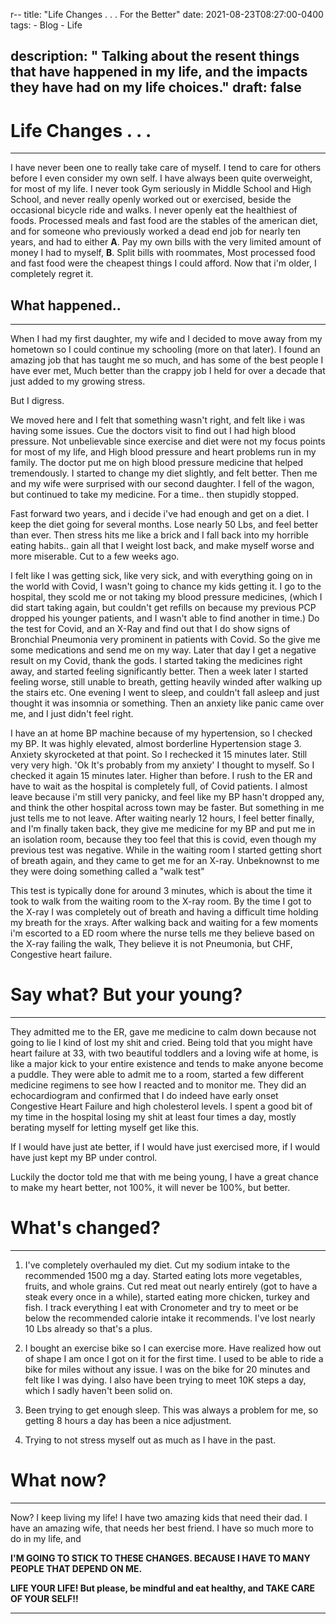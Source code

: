 r--
title: "Life Changes . . . For the Better"
date: 2021-08-23T08:27:00-0400
tags: 
    - Blog 
    - Life

description: " Talking about the resent things that have happened in my life, and the impacts they have had on my life choices."
draft: false
---

# Life Changes . . . 
----

I have never been one to really take care of myself. I tend to care for others
before I even consider my own self. I have always been quite overweight, for most
of my life. I never took Gym seriously in Middle School and High School, and
never really openly worked out or exercised, beside the occasional bicycle
ride and walks. I never openly eat the healthiest of foods. Processed meals and
fast food are the stables of the american diet, and for someone who previously
worked a dead end job for nearly ten years, and had to either **A**. Pay my own
bills with the very limited amount of money I had to myself, **B**. Split bills with
roommates, Most processed food and fast food were the cheapest things I could
afford. Now that i'm older, I completely regret it.

## What happened..
----

When I had my first daughter, my wife and I decided to move away from my hometown
so I could continue my schooling (more on that later). I found an amazing job
that has taught me so much, and has some of the best people I have ever met,
Much better than the crappy job I held for over a decade that just added to my
growing stress. 

But I digress. 

We moved here and I felt that something wasn't right, and felt like i was
having some issues. Cue the doctors visit to find out I had high blood
pressure. Not unbelievable since exercise and diet were not my focus points for
most of my life, and High blood pressure and heart problems run in my family.
The doctor put me on high blood pressure medicine that helped tremendously.
I started to change my diet slightly, and felt better. Then me and my wife were
surprised with our second daughter. I fell of the wagon, but continued to take
my medicine. For a time.. then stupidly stopped. 

Fast forward two years, and i decide i've had enough and get on a diet.
I keep the diet going for several months. Lose nearly 50 Lbs, and feel better
than ever. Then stress hits me like a brick and I fall back into my horrible
eating habits.. gain all that I weight lost back, and make myself worse and more
miserable. Cut to a few weeks ago. 

I felt like I was getting sick, like very sick, and with everything going
on in the world with Covid, I wasn't going to chance my kids getting it. I go
to the hospital, they scold me or not taking my blood pressure medicines,
(which I did start taking again, but couldn't get refills on because my
previous PCP dropped his younger patients, and I wasn't able to find another in
time.) Do the test for Covid, and an X-Ray and find out that I do show signs of
Bronchial Pneumonia very prominent in patients with Covid. So the give me
some medications and send me on my way. Later that day I get a negative result
on my Covid, thank the gods. I started taking the medicines right
away, and started feeling significantly better. Then a week later I started feeling
worse, still unable to breath, getting heavily winded after walking up the
stairs etc. One evening I went to sleep, and couldn't fall asleep and just
thought it was insomnia or something. Then an anxiety like panic came over me,
and I just didn't feel right.

I have an at home BP machine because of my hypertension, so I checked my BP. It
was highly elevated, almost borderline Hypertension stage 3. Anxiety
skyrocketed at that point. So I rechecked it 15 minutes later. Still very very
high. 'Ok It's probably from my anxiety' I thought to myself. So I checked it
again 15 minutes later. Higher than before. I rush to the ER and have to wait
as the hospital is completely full, of Covid patients. I almost leave because
i'm still very panicky, and feel like my BP hasn't dropped any, and think the other hospital across town may be faster. But something in me just tells me to not leave. After waiting nearly 12 hours, I feel better finally, and I'm finally taken back, they give me medicine for my BP and put me in an isolation room, because they too feel that this is covid, even though my previous test was negative. While in the waiting room I started getting short of breath again, and they came to get me for an X-ray. Unbeknownst to me they were doing something called a "walk test"

This test is typically done for around 3 minutes, which is about the time it
took to walk from the waiting room to the X-ray room. By the time I got to the
X-ray I was completely out of breath and having a difficult time holding my
breath for the xrays. After walking back and waiting for a few moments i'm escorted to a ED
room where the nurse tells me they believe based on the X-ray failing the walk,
They believe it is not Pneumonia, but CHF, Congestive heart failure.

# Say what? But your young?
----

They admitted me to the ER, gave me medicine to calm down because not going to
lie I kind of lost my shit and cried. Being told that you might have heart
failure at 33, with two beautiful toddlers and a loving wife at home, is like
a major kick to your entire existence and tends to make anyone become a puddle.
They were able to admit me to a room, started a few different medicine
regimens to see how I reacted and to monitor me. They did an echocardiogram and
confirmed that I do indeed have early onset Congestive Heart Failure and high
cholesterol levels. I spent
a good bit of my time in the hospital losing my shit at least four times a day,
mostly berating myself for letting myself get like this.

If I would have just ate better, if I would have just exercised more, if
I would have just kept my BP under control. 

Luckily the doctor told me that with me being young, I have a great chance to
make my heart better, not 100%, it will never be 100%, but better. 

# What's changed?
----

1. I've completely overhauled my diet. Cut my sodium intake to the recommended
   1500 mg a day. Started eating lots more vegetables, fruits, and whole
   grains. Cut red meat out nearly entirely (got to have a steak every once in
   a while), started eating more chicken, turkey and fish. I track everything
   I eat with Cronometer and try to meet or be below the recommended calorie intake it
   recommends. I've lost nearly 10 Lbs already so that's a plus. 

2. I bought an exercise bike so I can exercise more. Have realized how out of
   shape I am once I got on it for the first time. I used to be able to ride
   a bike for miles without any issue. I was on the bike for 20 minutes and
   felt like I was dying. I also have been trying to meet 10K steps a day,
   which I sadly haven't been solid on. 

3. Been trying to get enough sleep. This was always a problem for me, so
   getting 8 hours a day has been a nice adjustment. 

4. Trying to not stress myself out as much as I have in the past. 

# What now?
---
Now? I keep living my life! I have two amazing kids that need their dad. I have
an amazing wife, that needs her best friend. I have so much more to do in my
life, and

**I'M GOING TO STICK TO THESE CHANGES. BECAUSE I HAVE TO MANY PEOPLE
THAT DEPEND ON ME.**

**LIFE YOUR LIFE! But please, be mindful and eat healthy, and TAKE CARE OF YOUR
SELF!!**

---- 




